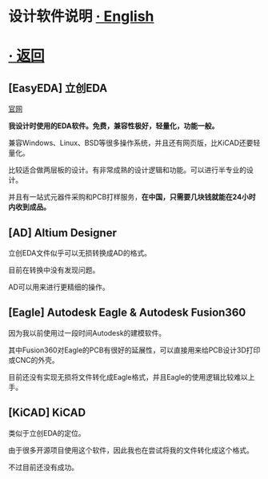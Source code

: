 # 设计软件说明 [· English](DSD.md)

# [· 返回](READMEcn.md)

[EasyEDA] 立创EDA
---
 [官网](https://lceda.cn/)

**我设计时使用的EDA软件。免费，兼容性极好，轻量化，功能一般。**

兼容Windows、Linux、BSD等很多操作系统，并且还有网页版，比KiCAD还要轻量化。

比较适合做两层板的设计。有非常成熟的设计逻辑和功能。可以进行半专业的设计。

并且有一站式元器件采购和PCB打样服务，**在中国，只需要几块钱就能在24小时内收到成品。**

[AD] Altium Designer
---
立创EDA文件似乎可以无损转换成AD的格式。

目前在转换中没有发现问题。

AD可以用来进行更精细的操作。

[Eagle] Autodesk Eagle & Autodesk Fusion360
---
因为我以前使用过一段时间Autodesk的建模软件。

其中Fusion360对Eagle的PCB有很好的延展性，可以直接用来给PCB设计3D打印或CNC的外壳。

目前还没有实现无损将文件转化成Eagle格式，并且Eagle的使用逻辑比较难以上手。

[KiCAD] KiCAD
---
类似于立创EDA的定位。

由于很多开源项目使用这个软件，因此我也在尝试将我的文件转化成这个格式。

不过目前还没有成功。